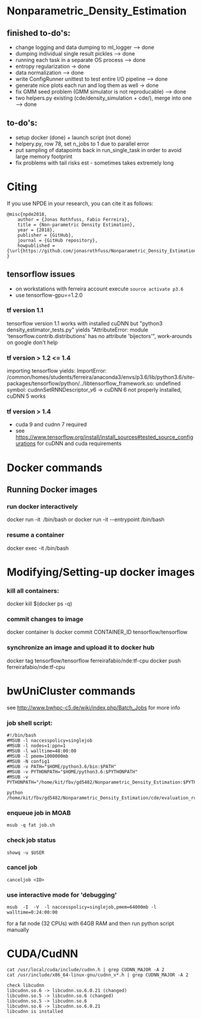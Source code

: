 # Nonparametric_Density_Estimation

## finished to-do's:
- change logging and data dumping to ml_logger --> done
- dumping individual single result pickles --> done
- running each task in a separate OS process --> done
- entropy regularization -> done
- data normalization --> done
- write ConfigRunner unittest to test entire I/O pipeline --> done
- generate nice plots each run and log them as well -> done
- fix GMM seed problem (GMM simulator is not reproducable) --> done
- two helpers.py existing (cde/density_simulation + cde/), merge into one --> done

## to-do's:
- setup docker (done) + launch script (not done)
- helpery.py, row 78, set n_jobs to 1 due to parallel error
- put sampling of datapoints back in run_single_task in order to avoid large memory footprint
- fix problems with tail risks est - sometimes takes extremely long

# Citing
If you use NPDE in your research, you can cite it as follows:

```
@misc{npde2018,
    author = {Jonas Rothfuss, Fabio Ferreira},
    title = {Non-parametric Density Estimation},
    year = {2018},
    publisher = {GitHub},
    journal = {GitHub repository},
    howpublished = {\url{https://github.com/jonasrothfuss/Nonparametric_Density_Estimation}},
}
```


## tensorflow issues
- on workstations with ferreira account execute ```source activate p3.6```
- use tensorflow-gpu==1.2.0

### tf version 1.1
tensorflow version 1.1 works with installed cuDNN but "python3 density_estimator_tests.py" yields
"AttributeError: module 'tensorflow.contrib.distributions' has no attribute 'bijectors'", work-arounds on google don't help

### tf version > 1.2 <= 1.4 
importing tensorflow yields:
ImportError: /common/homes/students/ferreira/anaconda3/envs/p3.6/lib/python3.6/site-packages/tensorflow/python/../libtensorflow_framework.so: undefined symbol: cudnnSetRNNDescriptor_v6
-> cuDNN 6 not properly installed, cuDNN 5 works
### tf version > 1.4
- cuda 9 and cudnn 7 required
- see https://www.tensorflow.org/install/install_sources#tested_source_configurations for cuDNN and cuda requirements

# Docker commands

## Running Docker images
### run docker interactively
docker run -it <image> /bin/bash
    or
docker run -it --entrypoint /bin/bash <image>
    
### resume a container
docker exec -it <container-id> /bin/bash

# Modifying/Setting-up docker images
### kill all containers:
docker kill $(docker ps -q)

### commit changes to image
docker container ls
docker commit CONTAINER_ID tensorflow/tensorflow

### synchronize an image and upload it to docker hub
docker tag tensorflow/tensorflow ferreirafabio/nde:tf-cpu
docker push ferreirafabio/nde:tf-cpu

# bwUniCluster commands
see http://www.bwhpc-c5.de/wiki/index.php/Batch_Jobs for more info

### job shell script:

````
#!/bin/bash
#MSUB -l naccesspolicy=singlejob
#MSUB -l nodes=1:ppn=1
#MSUB -l walltime=48:00:00
#MSUB -l pmem=1000000mb
#MSUB -N config1
#MSUB -v PATH="$HOME/python3.6/bin:$PATH"
#MSUB -v PYTHONPATH="$HOME/python3.6:$PYTHONPATH"
#MSUB -v PYTHONPATH="/home/kit/fbv/gd5482/Nonparametric_Density_Estimation:$PYTHONPATH"

python /home/kit/fbv/gd5482/Nonparametric_Density_Estimation/cde/evaluation_runs/question1_noise_reg_x/configuration.py
````

### enqueue job in MOAB
```
msub -q fat job.sh
```
### check job status
```
showq -u $USER
```

### cancel job
```
canceljob <ID>
```

### use interactive mode for 'debugging'
```
msub  -I  -V  -l naccesspolicy=singlejob,pmem=64000mb -l walltime=0:24:00:00
```
for a fat node (32 CPUs) with 64GB RAM and then run python script manually

# CUDA/CudNN
```
cat /usr/local/cuda/include/cudnn.h | grep CUDNN_MAJOR -A 2
cat /usr/include/x86_64-linux-gnu/cudnn_v*.h | grep CUDNN_MAJOR -A 2
```

```
check libcudnn 
libcudnn.so.6 -> libcudnn.so.6.0.21 (changed)
libcudnn.so.5 -> libcudnn.so.6 (changed)
libcudnn.so.5 -> libcudnn.so.6
libcudnn.so.6 -> libcudnn.so.6.0.21
libcudnn is installed
```

